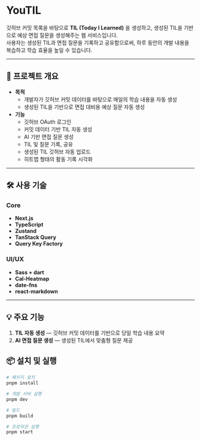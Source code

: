 # YouTIL

깃허브 커밋 목록을 바탕으로 **TIL (Today I Learned)** 을 생성하고, 생성된 TIL을 기반으로 예상 면접 질문을 생성해주는 웹 서비스입니다.  
사용자는 생성된 TIL과 면접 질문을 기록하고 공유함으로써, 하루 동안의 개발 내용을 복습하고 학습 효율을 높일 수 있습니다.

---

## 📌 프로젝트 개요
- **목적**  
  - 개발자가 깃허브 커밋 데이터를 바탕으로 매일의 학습 내용을 자동 생성
  - 생성된 TIL을 기반으로 면접 대비용 예상 질문 자동 생성
- **기능**  
  - 깃허브 OAuth 로그인
  - 커밋 데이터 기반 TIL 자동 생성
  - AI 기반 면접 질문 생성
  - TIL 및 질문 기록, 공유
  - 생성된 TIL 깃허브 자동 업로드
  - 히트맵 형태의 활동 기록 시각화

---

## 🛠 사용 기술

### **Core**
- **Next.js**
- **TypeScript**
- **Zustand**
- **TanStack Query**
- **Query Key Factory**

### **UI/UX**
- **Sass + dart**
- **Cal-Heatmap**
- **date-fns**
- **react-markdown**

---


## 💡 주요 기능
1. **TIL 자동 생성** — 깃허브 커밋 데이터를 기반으로 당일 학습 내용 요약
2. **AI 면접 질문 생성** — 생성된 TIL에서 맞춤형 질문 제공



## 📦 설치 및 실행

```bash
# 패키지 설치
pnpm install

# 개발 서버 실행
pnpm dev

# 빌드
pnpm build

# 프로덕션 실행
pnpm start
